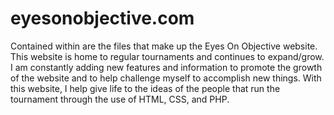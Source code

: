 # eyesonobjective.com
Contained within are the files that make up the Eyes On Objective website. This website is home to regular tournaments and continues to expand/grow. I am constantly adding new features and information to promote the growth of the website and to help challenge myself to accomplish new things. With this website, I help give life to the ideas of the people that run the tournament through the use of HTML, CSS, and PHP.
